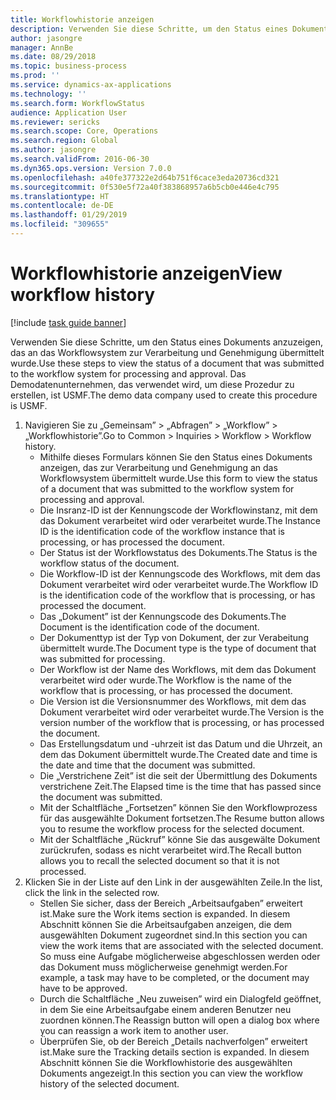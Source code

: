 ```yaml
---
title: Workflowhistorie anzeigen
description: Verwenden Sie diese Schritte, um den Status eines Dokuments anzuzeigen, das an das Workflowsystem zur Verarbeitung und Genehmigung übermittelt wurde.
author: jasongre
manager: AnnBe
ms.date: 08/29/2018
ms.topic: business-process
ms.prod: ''
ms.service: dynamics-ax-applications
ms.technology: ''
ms.search.form: WorkflowStatus
audience: Application User
ms.reviewer: sericks
ms.search.scope: Core, Operations
ms.search.region: Global
ms.author: jasongre
ms.search.validFrom: 2016-06-30
ms.dyn365.ops.version: Version 7.0.0
ms.openlocfilehash: a40fe377322e2d64b751f6cace3eda20736cd321
ms.sourcegitcommit: 0f530e5f72a40f383868957a6b5cb0e446e4c795
ms.translationtype: HT
ms.contentlocale: de-DE
ms.lasthandoff: 01/29/2019
ms.locfileid: "309655"
---
```

# <a name="view-workflow-history"></a><span data-ttu-id="b3cc5-103">Workflowhistorie anzeigen</span><span class="sxs-lookup"><span data-stu-id="b3cc5-103">View workflow history</span></span>

[!include [task guide banner](../../includes/task-guide-banner.md)]

<span data-ttu-id="b3cc5-104">Verwenden Sie diese Schritte, um den Status eines Dokuments anzuzeigen, das an das Workflowsystem zur Verarbeitung und Genehmigung übermittelt wurde.</span><span class="sxs-lookup"><span data-stu-id="b3cc5-104">Use these steps to view the status of a document that was submitted to the workflow system for processing and approval.</span></span> <span data-ttu-id="b3cc5-105">Das Demodatenunternehmen, das verwendet wird, um diese Prozedur zu erstellen, ist USMF.</span><span class="sxs-lookup"><span data-stu-id="b3cc5-105">The demo data company used to create this procedure is USMF.</span></span>

1. <span data-ttu-id="b3cc5-106">Navigieren Sie zu „Gemeinsam” > „Abfragen” > „Workflow” > „Workflowhistorie”.</span><span class="sxs-lookup"><span data-stu-id="b3cc5-106">Go to Common > Inquiries > Workflow > Workflow history.</span></span>
    * <span data-ttu-id="b3cc5-107">Mithilfe dieses Formulars können Sie den Status eines Dokuments anzeigen, das zur Verarbeitung und Genehmigung an das Workflowsystem übermittelt wurde.</span><span class="sxs-lookup"><span data-stu-id="b3cc5-107">Use this form to view the status of a document that was submitted to the workflow system for processing and approval.</span></span>  
    * <span data-ttu-id="b3cc5-108">Die Insranz-ID ist der Kennungscode der Workflowinstanz, mit dem das Dokument verarbeitet wird oder verarbeitet wurde.</span><span class="sxs-lookup"><span data-stu-id="b3cc5-108">The Instance ID is      the identification code of the workflow instance that is processing, or has processed the document.</span></span>  
    * <span data-ttu-id="b3cc5-109">Der Status ist der Workflowstatus des Dokuments.</span><span class="sxs-lookup"><span data-stu-id="b3cc5-109">The Status is the workflow status of the document.</span></span>  
    * <span data-ttu-id="b3cc5-110">Die Workflow-ID ist der Kennungscode des Workflows, mit dem das Dokument verarbeitet wird oder verarbeitet wurde.</span><span class="sxs-lookup"><span data-stu-id="b3cc5-110">The Workflow ID is the identification code of the workflow that is processing, or has processed the document.</span></span>  
    * <span data-ttu-id="b3cc5-111">Das „Dokument” ist der Kennungscode des Dokuments.</span><span class="sxs-lookup"><span data-stu-id="b3cc5-111">The Document is the identification code of the document.</span></span>  
    * <span data-ttu-id="b3cc5-112">Der Dokumenttyp ist der Typ von Dokument, der zur Verabeitung übermittelt wurde.</span><span class="sxs-lookup"><span data-stu-id="b3cc5-112">The Document type is the type of document that was submitted for processing.</span></span>  
    * <span data-ttu-id="b3cc5-113">Der Workflow ist der Name des Workflows, mit dem das Dokument verarbeitet wird oder wurde.</span><span class="sxs-lookup"><span data-stu-id="b3cc5-113">The Workflow is the name of the workflow that is processing, or has processed the document.</span></span>  
    * <span data-ttu-id="b3cc5-114">Die Version ist die Versionsnummer des Workflows, mit dem das Dokument verarbeitet wird oder verarbeitet wurde.</span><span class="sxs-lookup"><span data-stu-id="b3cc5-114">The Version is the version number of the workflow that is processing, or has processed the document.</span></span>  
    * <span data-ttu-id="b3cc5-115">Das Erstellungsdatum und -uhrzeit ist das Datum und die Uhrzeit, an dem das Dokument übermittelt wurde.</span><span class="sxs-lookup"><span data-stu-id="b3cc5-115">The Created date and time is the date and time that the document was submitted.</span></span>  
    * <span data-ttu-id="b3cc5-116">Die „Verstrichene Zeit” ist die seit der Übermittlung des Dokuments verstrichene Zeit.</span><span class="sxs-lookup"><span data-stu-id="b3cc5-116">The Elapsed time is the time that has passed since the document was submitted.</span></span>  
    * <span data-ttu-id="b3cc5-117">Mit der Schaltfläche „Fortsetzen” können Sie den Workflowprozess für das ausgewählte Dokument fortsetzen.</span><span class="sxs-lookup"><span data-stu-id="b3cc5-117">The Resume button allows you to resume the workflow process for the selected document.</span></span>  
    * <span data-ttu-id="b3cc5-118">Mit der Schaltfläche „Rückruf” könne Sie das ausgewälte Dokument zurückrufen, sodass es nicht verarbeitet wird.</span><span class="sxs-lookup"><span data-stu-id="b3cc5-118">The Recall button allows you to recall the selected document so that it is not processed.</span></span>   
2. <span data-ttu-id="b3cc5-119">Klicken Sie in der Liste auf den Link in der ausgewählten Zeile.</span><span class="sxs-lookup"><span data-stu-id="b3cc5-119">In the list, click the link in the selected row.</span></span>
    * <span data-ttu-id="b3cc5-120">Stellen Sie sicher, dass der Bereich „Arbeitsaufgaben” erweitert ist.</span><span class="sxs-lookup"><span data-stu-id="b3cc5-120">Make sure the Work items section is expanded.</span></span>    <span data-ttu-id="b3cc5-121">In diesem Abschnitt können Sie die Arbeitsaufgaben anzeigen, die dem ausgewählten Dokument zugeordnet sind.</span><span class="sxs-lookup"><span data-stu-id="b3cc5-121">In this section you can view the work items that are associated with the selected document.</span></span> <span data-ttu-id="b3cc5-122">So muss eine Aufgabe möglicherweise abgeschlossen werden oder das Dokument muss möglicherweise genehmigt werden.</span><span class="sxs-lookup"><span data-stu-id="b3cc5-122">For example, a task may have to be completed, or the document may have to be approved.</span></span>  
    * <span data-ttu-id="b3cc5-123">Durch die Schaltfläche „Neu zuweisen” wird ein Dialogfeld geöffnet, in dem Sie eine Arbeitsaufgabe einem anderen Benutzer neu zuordnen können.</span><span class="sxs-lookup"><span data-stu-id="b3cc5-123">The Reassign button will open a dialog box where you can reassign a work item to another user.</span></span>  
    * <span data-ttu-id="b3cc5-124">Überprüfen Sie, ob der Bereich „Details nachverfolgen” erweitert ist.</span><span class="sxs-lookup"><span data-stu-id="b3cc5-124">Make sure the Tracking details section is expanded.</span></span>    <span data-ttu-id="b3cc5-125">In diesem Abschnitt können Sie die Workflowhistorie des ausgewählten Dokuments angezeigt.</span><span class="sxs-lookup"><span data-stu-id="b3cc5-125">In this section you can view the workflow history of the selected document.</span></span>  

